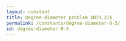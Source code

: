 ```yaml
---
layout: constant
title: Degree-diameter problem $N(9,3)$
permalink: /constants/degree-diameter-9-3/
id: degree-diameter-9-3
---
```

